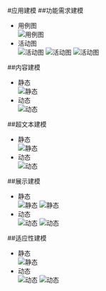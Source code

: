 #应用建模
##功能需求建模
+ 用例图  
![用例图](https://github.com/131213web/ProjectTask/blob/master/tasks/task04/use_case.png "MdCharm")
+ 活动图   
![活动图](https://github.com/131213web/ProjectTask/blob/master/tasks/task04/activity_diagram1.png "活动图")
![活动图](https://github.com/131213web/ProjectTask/blob/master/tasks/task04/activity_diagram2.png "活动图")
![活动图](https://github.com/131213web/ProjectTask/blob/master/tasks/task04/activity_diagram3.png "活动图")

##内容建模
+ 静态  
![静态](https://github.com/131213web/ProjectTask/blob/master/tasks/task04/classDiagram.png "类图")
+ 动态  
![动态](https://github.com/131213web/ProjectTask/blob/master/tasks/task04/state_diagram.png "状态图")

##超文本建模
+ 静态  
![静态](https://github.com/131213web/ProjectTask/blob/master/tasks/task04/h_static.png "MdCharm")
+ 动态  
![动态](https://github.com/131213web/ProjectTask/blob/master/tasks/task04/h_dynamic.png "MdCharm")

##展示建模
+ 静态  
![静态](https://github.com/131213web/ProjectTask/blob/master/tasks/task04/presentation_1.png "MdCharm")
![静态](https://github.com/131213web/ProjectTask/blob/master/tasks/task04/presentation_2.PNG "MdCharm")
+ 动态  
![动态](https://github.com/131213web/ProjectTask/blob/master/tasks/task04/presentation_3.PNG "MdCharm")
![动态](https://github.com/131213web/ProjectTask/blob/master/tasks/task04/presentation_4.PNG "MdCharm")

##适应性建模
+ 静态  
![静态](https://github.com/131213web/ProjectTask/blob/master/tasks/task04/adaptivemodel_3.PNG "MdCharm")
+ 动态  
![动态](https://github.com/131213web/ProjectTask/blob/master/tasks/task04/adaptivemodel_1.PNG "MdCharm")
![动态](https://github.com/131213web/ProjectTask/blob/master/tasks/task04/adaptivemodel_2.PNG "MdCharm")
